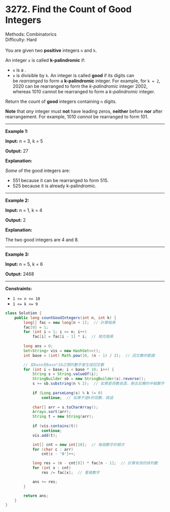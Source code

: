 # 3272. Find the Count of Good Integers  

  Methods: Combinatorics </br> Difficulty: Hard </br> </br>You are given two **positive** integers `n` and `k`.

An integer `x` is called **k-palindromic** if:

- `x` is a .
- `x` is divisible by `k`.
An integer is called **good** if its digits can be *rearranged* to form a **k-palindromic** integer. For example, for `k = 2`, 2020 can be rearranged to form the *k-palindromic* integer 2002, whereas 1010 cannot be rearranged to form a *k-palindromic* integer.

Return the count of **good** integers containing `n` digits.

**Note** that *any* integer must **not** have leading zeros, **neither** before **nor** after rearrangement. For example, 1010 *cannot* be rearranged to form 101.

---

**Example 1:**

**Input:** n = 3, k = 5

**Output:** 27

**Explanation:**

*Some* of the good integers are:

- 551 because it can be rearranged to form 515.
- 525 because it is already k-palindromic.
---

**Example 2:**

**Input:** n = 1, k = 4

**Output:** 2

**Explanation:**

The two good integers are 4 and 8.

---

**Example 3:**

**Input:** n = 5, k = 6

**Output:** 2468

---

**Constraints:**

- `1 <= n <= 10`
- `1 <= k <= 9`
```java
class Solution {
    public long countGoodIntegers(int n, int k) {
        long[] fac = new long[n + 1];  // 計算階乘
        fac[0] = 1;
        for (int i = 1; i <= n; i++) 
            fac[i] = fac[i - 1] * i;  // 填充階乘
        
        long ans = 0;
        Set<String> vis = new HashSet<>();  
        int base = (int) Math.pow(10, (n - 1) / 2);  // 回文數的範圍

        // 從base到base*10之間的數字會生成回文數
        for (int i = base; i < base * 10; i++) {
            String s = String.valueOf(i); 
            StringBuilder sb = new StringBuilder(s).reverse();  
            s += sb.substring(n % 2);  // 如果是奇數長度，刪去反轉的中樞數字
            
            if (Long.parseLong(s) % k != 0) 
                continue;  // 如果不是k的倍數，跳過
            
            char[] arr = s.toCharArray();  
            Arrays.sort(arr); 
            String t = new String(arr); 
            
            if (vis.contains(t)) 
                continue;
            vis.add(t);  

            int[] cnt = new int[10];  // 每個數字的頻次
            for (char c : arr) 
                cnt[c - '0']++;

            long res = (n - cnt[0]) * fac[n - 1];  // 計算有效的排列數
            for (int x : cnt) 
                res /= fac[x];  // 重複數字

            ans += res; 
        }

        return ans;
    }
}

```

